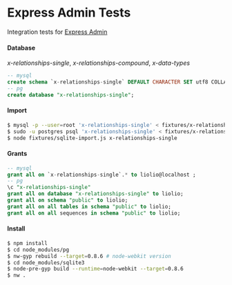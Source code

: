 
# Express Admin Tests
Integration tests for [Express Admin][0]

#### Database
_x-relationships-single_, _x-relationships-compound_, _x-data-types_
```sql
-- mysql
create schema `x-relationships-single` DEFAULT CHARACTER SET utf8 COLLATE utf8_general_ci ;
-- pg
create database "x-relationships-single";
```

#### Import
```bash
$ mysql -p --user=root 'x-relationships-single' < fixtures/x-relationships-single/mysql.sql
$ sudo -u postgres psql 'x-relationships-single' < fixtures/x-relationships-single/pg.sql
$ node fixtures/sqlite-import.js x-relationships-single
```

#### Grants
```sql
-- mysql
grant all on `x-relationships-single`.* to liolio@localhost ;
-- pg
\c "x-relationships-single"
grant all on database "x-relationships-single" to liolio;
grant all on schema "public" to liolio;
grant all on all tables in schema "public" to liolio;
grant all on all sequences in schema "public" to liolio;
```

#### Install
```bash
$ npm install
$ cd node_modules/pg
$ nw-gyp rebuild --target=0.8.6 # node-webkit version
$ cd node_modules/sqlite3
$ node-pre-gyp build --runtime=node-webkit --target=0.8.6 
$ nw .
```

  [0]: https://github.com/simov/express-admin
